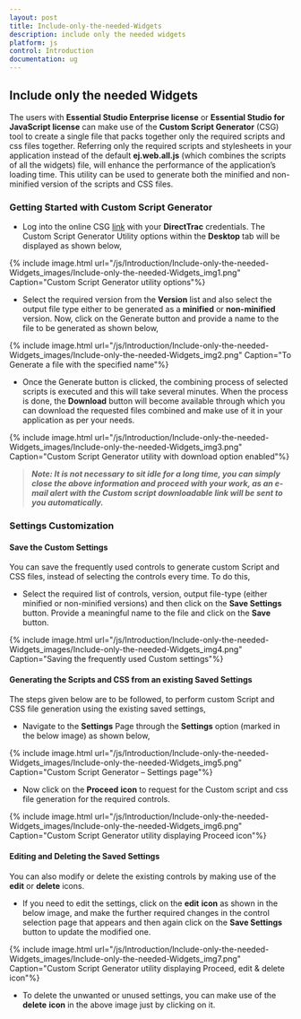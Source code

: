 ```yaml
---
layout: post
title: Include-only-the-needed-Widgets
description: include only the needed widgets
platform: js
control: Introduction
documentation: ug
---
```


## Include only the needed Widgets

The users with **Essential Studio Enterprise license** or **Essential Studio for JavaScript license** can make use of the **Custom Script Generator** (CSG) tool to create a single file that packs together only the required scripts and css files together. Referring only the required scripts and stylesheets in your application instead of the default **ej.web.all.js** (which combines the scripts of all the widgets) file, will enhance the performance of the application’s loading time. This utility can be used to generate both the minified and non-minified version of the scripts and CSS files.

### Getting Started with Custom Script Generator

* Log into the online CSG [link](http://csg.syncfusion.com/) with your **DirectTrac** credentials. The Custom Script Generator Utility options within the **Desktop** tab will be displayed as shown below,

{% include image.html url="/js/Introduction/Include-only-the-needed-Widgets_images/Include-only-the-needed-Widgets_img1.png" Caption="Custom Script Generator utility options"%}


* Select the required version from the **Version** list and also select the output file type either to be generated as a **minified** or **non-minified** version. Now, click on the Generate button and provide a name to the file to be generated as shown below,

{% include image.html url="/js/Introduction/Include-only-the-needed-Widgets_images/Include-only-the-needed-Widgets_img2.png" Caption="To Generate a file with the specified name"%}


* Once the Generate button is clicked, the combining process of selected scripts is executed and this will take several minutes. When the process is done, the **Download** button will become available through which you can download the requested files combined and make use of it in your application as per your needs.

{% include image.html url="/js/Introduction/Include-only-the-needed-Widgets_images/Include-only-the-needed-Widgets_img3.png" Caption="Custom Script Generator utility with download option enabled"%}



> _**Note: It is not necessary to sit idle for a long time, you can simply close the above information and proceed with your work, as an e-mail alert with the Custom script downloadable link will be sent to you automatically.**_ 



### Settings Customization

#### Save the Custom Settings

You can save the frequently used controls to generate custom Script and CSS files, instead of selecting the controls every time. To do this, 

* Select the required list of controls, version, output file-type (either minified or non-minified versions) and then click on the **Save Settings** button. Provide a meaningful name to the file and click on the **Save** button.

{% include image.html url="/js/Introduction/Include-only-the-needed-Widgets_images/Include-only-the-needed-Widgets_img4.png" Caption="Saving the frequently used Custom settings"%}


#### Generating the Scripts and CSS from an existing Saved Settings

The steps given below are to be followed, to perform custom Script and CSS file generation using the existing saved settings,

* Navigate to the **Settings** Page through the **Settings** option (marked in the below image) as shown below,

{% include image.html url="/js/Introduction/Include-only-the-needed-Widgets_images/Include-only-the-needed-Widgets_img5.png" Caption="Custom Script Generator – Settings page"%}


* Now click on the **Proceed** **icon** to request for the Custom script and css file generation for the required controls.

{% include image.html url="/js/Introduction/Include-only-the-needed-Widgets_images/Include-only-the-needed-Widgets_img6.png" Caption="Custom Script Generator utility displaying Proceed icon"%}


#### Editing and Deleting the Saved Settings

You can also modify or delete the existing controls by making use of the **edit** or **delete** icons.

* If you need to edit the settings, click on the **edit** **icon** as shown in the below image, and make the further required changes in the control selection page that appears and then again click on the **Save Settings** button to update the modified one.

{% include image.html url="/js/Introduction/Include-only-the-needed-Widgets_images/Include-only-the-needed-Widgets_img7.png" Caption="Custom Script Generator utility displaying Proceed, edit & delete icon"%}


* To delete the unwanted or unused settings, you can make use of the **delete** **icon** in the above image just by clicking on it.

